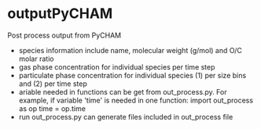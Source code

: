 # outputPyCHAM
 Post process output from PyCHAM
 - species information include name, molecular weight (g/mol) and O/C molar ratio
 - gas phase concentration for individual species per time step
 - particulate phase concentration for individual species (1) per size bins and (2) per time step
 - ariable needed in functions can be get from out_process.py. For example, if variable 'time' is needed in one function:
   import out_process as op
   time = op.time
 - run out_process.py can generate files included in out_process file
